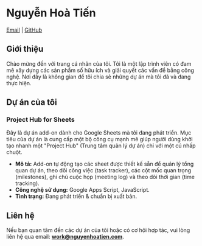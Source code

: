 # Nguyễn Hoà Tiến

[Email](mailto:work@nguyenhoatien.com) | [GitHub](https://github.com/nguyenhoatien)

## Giới thiệu

Chào mừng đến với trang cá nhân của tôi. Tôi là một lập trình viên có đam mê xây dựng các sản phẩm số hữu ích và giải quyết các vấn đề bằng công nghệ. Nơi đây là không gian để tôi chia sẻ những dự án mà tôi đã và đang thực hiện.

## Dự án của tôi

### Project Hub for Sheets

Đây là dự án add-on dành cho Google Sheets mà tôi đang phát triển. Mục tiêu của dự án là cung cấp một bộ công cụ mạnh mẽ giúp người dùng khởi tạo nhanh một "Project Hub" (Trung tâm quản lý dự án) chỉ với một cú nhấp chuột.

* **Mô tả:** Add-on tự động tạo các sheet được thiết kế sẵn để quản lý tổng quan dự án, theo dõi công việc (task tracker), các cột mốc quan trọng (milestones), ghi chú cuộc họp (meeting log) và theo dõi thời gian (time tracking).
* **Công nghệ sử dụng:** Google Apps Script, JavaScript.
* **Tình trạng:** Đang phát triển & chuẩn bị xuất bản.

## Liên hệ

Nếu bạn quan tâm đến các dự án của tôi hoặc có cơ hội hợp tác, vui lòng liên hệ qua email: **work@nguyenhoatien.com**.
